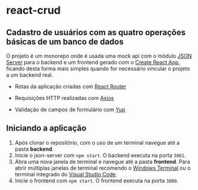 # react-crud
## Cadastro de usuários com as quatro operações básicas de um banco de dados

O projeto é um monorepo onde é usada uma mock api com o módulo [JSON Server](https://www.npmjs.com/package/json-server) para o backend e um frontend gerado com o [Create React App](https://create-react-app.dev/), ficando desta forma mais simples quando for necessário vincular o projeto a um backend real.

 - Rotas da aplicação criadas com [React Router](https://reactrouter.com/en/main)

 - Requisições HTTP realizadas com [Axios](https://axios-http.com/)

 - Validação de campos de formulário com [Yup](https://github.com/jquense/yup)
	
## Iniciando a aplicação
1. Após clonar o repositório, com o uso de um terminal navegue até a pasta **backend**.
2. Inicie o json-server com `npm start`. O backend executa na porta `3001`.
3. Abra uma nova janela de terminal e navegue até a pasta **frontend**. Para abrir múltiplas janelas de terminal recomendo o [Windows Terminal](https://www.microsoft.com/store/productId/9N0DX20HK701) ou o terminal integrado do [Visual Studio Code](https://code.visualstudio.com/).
4. Inicie o frontend com `npm start`. O frontend executa na porta `3000`.

